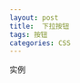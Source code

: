 ```yaml
---
layout: post
title:  下拉按钮
tags: 按钮
categories: CSS
---
```




实例
	<style>
	.dropdown {
	position: relative;
	display: inline-block;
	}
	
	.dropdown-content {
	display: none;
	position: absolute;
	background-color: #f9f9f9;
	min-width: 160px;
	box-shadow: 0px 8px 16px 0px rgba(0,0,0,0.2);
	padding: 12px 16px;
	z-index: 1;
	}
	
	.dropdown:hover .dropdown-content {
	display: block;
	}
	</style>
	
	
	<div class="dropdown">
	  <span>Mouse over me</span>
	  <div class="dropdown-content">
	<p>Hello World!</p>
	  </div>
	</div>











## Html部分:

创建下拉菜单: 任意html元素 都可以 如 span button…

创建菜单内容: 用div 包裹所有元素.



## CSS 部分

.dropdown 
把下拉框内容 放在 下拉按钮下方位置.
使用 position:absolute



.dropdown-content
实际的下拉菜单.  默认是隐藏的.
鼠标移动到 按钮上 会显示.

:hover 鼠标移动到下拉按钮 时显示菜单.






## 下拉菜单方式1: 无序列表

可以用 ul li 这种无序列表方式实现下拉横向菜单
列表默认是上下排列的.如果你要实现左右布局  用float:left;浮动

### HTML 实例代码
	<div class="dropdown">
	  <span style="line-height: 30px;">(Resume)</span>
	  <div class="dropdown-content">
	<ul>
	  <li>在线简历</li>
	  <li>DOC简历</li> 
	  <li>PDF简历</li> 
	</ul>
	  </div>
	</div>



### CSS 实例代码
	.navbox{ width: 960px; height: 40px; margin: 20px auto; background: #08c; } 
	.navbox >ul>li{ 
	float: left; 
	width: 160px; height: 40px; 
	line-height: 40px; 
	text-align: center; 
	font-size: 16px; 
	}




### 鼠标移入时实现颜色的变换
思路： 鼠标移入时每个\<li\>显示为另一种颜色background: #00bfff; 

	.navbox ul li a{ 
	display: block; 
	color: #fff; 
	background: #08c; 
	} 
	.navbox ul li a:hover{ 
	text-decoration: none; 
	background: #00bfff; 
	}



## 多级下拉菜单实现



	<div class="navbox"> 
	<ul class="clearfix"> 
	<li><a href="#">首页</a></li> 
	<li><a href="#">资讯</a></li> 
	<li><a href="#">web前端</a> 
	<ul class="subnav"> 
	<li><a href="#">HTML</a></li> 
	<li><a href="#">CSS</a></li> 
	<li><a href="#">JavaScript</a></li> 
	</ul> 
	</li> 
	<li><a href="#">前端新闻</a></li> 
	<li><a href="#">联系我们</a></li> 
	<li><a href="#">关于我们</a></li> 
	</ul> 
	</div>

















